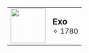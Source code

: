 | | |
| ---: | :--- |
| <img src="https://cdn2.steamgriddb.com/file/sgdb-cdn/icon/9908279ebbf1f9b250ba689db6a0222b/32/256x256.png" width="80"> | <span style="font-size:1.2rem;font-weight:bold;">Exo</span><br><span style="font-size:1rem;">✧ 1780</span> |

